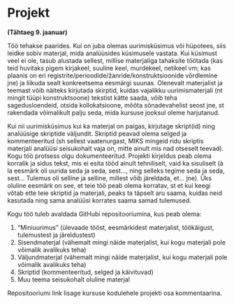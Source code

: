 # Projekt

**(Tähtaeg 9. jaanuar)**

Töö tehakse paarides. Kui on juba olemas uurimisküsimus või hüpotees, siis leidke sobiv materjal, mida analüüsides küsimusele vastata. Kui küsimust veel ei ole, tasub alustada sellest, millise materjaliga tahaksite töötada (kas teid huvitaks pigem kirjakeel, suuline keel, murdekeel, netikeel vm; kas plaanis on eri registrite/perioodide/žanride/konstruktsioonide võrdlemine jne) ja liikuda sealt konkreetsema eesmärgi suunas. Olenevalt materjalist ja teemast võib näiteks kirjutada skirptid, kuidas vajalikku uurimismaterjali (nt mingit tüüpi konstruktsoone) tekstist kätte saada, võib teha sagedusloendeid, otsida kollokatsioone, mõõta sõnadevahelist seost jne, st rakendada võimalikult palju seda, mida kursuse jooksul oleme harjutanud. 


Kui nii uurimisküsimus kui ka materjal on paigas, kirjutage skript(id) ning analüüsige skriptide väljundit. Skriptid peavad olema selged ja kommenteeritud (sh sellest vaatenurgast, MIKS mingeid ridu skriptis materjali analüüsi seisukohalt vaja on, mitte ainult mis nad otseselt teevad). Kogu töö protsess olgu dokumenteeritud. Projekti kirjeldus peab olema korralik ja sidus tekst, mis ei esita tööd ainult tehniliselt, vaid ka sisuliselt (à la eesmärk oli uurida seda ja seda, sest…, ning selleks tegime seda ja seda, sest… Tulemus oli selline ja selline, millest võib järeldada, et… jne). Üks oluline eesmärk on see, et teie töö peab olema korratav, st et kui keegi võtab ette teie skriptid ja materjali, peaks ta täpselt aru saama, kuidas neid kasutada ning sama analüüsi korrates saama samad tulemused.


Kogu töö tuleb avaldada GitHubi repositooriumina, kus peab olema:
1) “Miniuurimus” (ülevaade tööst, eesmärkidest materjalist, töökäigust, tulemustest ja järeldustest)
2) Sisendmaterjal (vähemalt mingi näide materjalist, kui kogu materjali pole võimalik avalikuks teha)
3) Väljundmaterjal (vähemalt mingi näide materjalist, kui kogu materjali pole võimalik avalikuks teha)
4) Skriptid (kommenteeritud, selged ja käivituvad)
5) Muu teema seisukohalt oluline materjal


Repositooriumi link lisage kursuse kodulehele projekti osa kommentaarina.